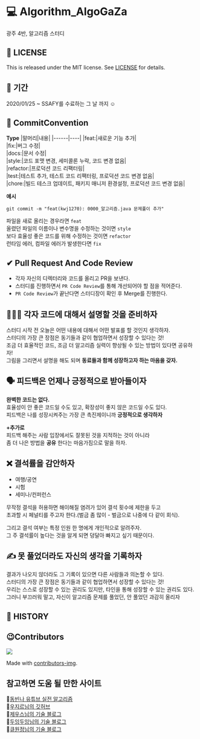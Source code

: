 # 💻 Algorithm_AlgoGaZa
광주 4반, 알고리즘 스터디

## 📝 LICENSE
This is released under the MIT license. See [LICENSE]() for details.
  
## 📆 기간     
2020/01/25 ~ SSAFY를 수료하는 그 날 까지 ☺

## 🤝 CommitConvention   
**Type**
|말머리|내용|
|------|----|
|feat:|새로운 기능 추가|     
|fix:|버그 수정|   
|docs:|문서 수정|    
|style:|코드 포맷 변경, 세미콜론 누락, 코드 변경 없음|    
|refactor:|프로덕션 코드 리팩터링|   
|test:|테스트 추가, 테스트 코드 리팩터링, 프로덕션 코드 변경 없음|   
|chore:|빌드 테스크 업데이트, 패키지 매니저 환경설정, 프로덕션 코드 변경 없음|   

**예시**
```git
git commit -m "feat(kwj1270): 0000_알고리즘.java 문제풀이 추가"   
``` 
     
파일을 새로 올리는 경우라면 `feat`    
올렸던 파일의 이름이나 변수명을 수정하는 것이면 `style`    
보다 효율성 좋은 코드를 위해 수정하는 것이면 `refactor`     
런타임 에러, 컴파일 에러가 발생한다면 `fix`      
  
## ✔ Pull Request And Code Review   
* 각자 자신의 디렉터리와 코드를 올리고 PR을 보낸다.    
* 스터디를 진행하면서 `PR Code Review`를 통해 개선되어야 할 점을 적어준다.
* `PR Code Review`가 끝난다면 스터디장이 확인 후 Merge를 진행한다.   


## 💁🏻‍♀️  각자 코드에 대해서 설명할 것을 준비하자       
스터디 시작 전 오늘은 어떤 내용에 대해서 어떤 발표를 할 것인지 생각하자.              
스터디의 가장 큰 장점은 동기들과 같이 협업하면서 성장할 수 있다는 것!                    
조금 더 효율적인 코드, 조금 더 알고리즘 실력이 향상될 수 있는 방법이 있다면 공유하자!     
그림을 그리면서 설명을 해도 되며 **동료들과 함께 성장하고자 하는 마음을 갖자.**                
             
## 🗣 피드백은 언제나 긍정적으로 받아들이자     
**완벽한 코드는 없다.**          
효율성이 안 좋은 코드일 수도 있고, 확장성이 좋지 않은 코드일 수도 있다.        
피드백은 나를 성장시켜주는 가장 큰 촉진제이니까 **긍정적으로 생각하자**            
      
**+추가로**      
피드백 해주는 사람 입장에서도 잘못된 것을 지적하는 것이 아니라      
좀 더 나은 방법을 **공유** 한다는 마음가짐으로 말을 하자.    
   
## ❌ 결석률을 감안하자      
     
* 여행/공연         
* 시험         
* 세미나/컨퍼런스           
  
무작정 결석을 허용하면 해이해질 염려가 있어 결석 횟수에 제한을 두고      
초과할 시 페널티를 주고자 한다.(벌금 좀 많이 - 벌금으로 나중에 다 같이 회식).       
      
그리고 결석 여부는 특정 인원 한 명에게 개인적으로 알려주자.            
그 주 결석률이 높다는 것을 알게 되면 덩달아 빠지고 싶기 때문이다.      
       
## ✍️ 못 풀었더라도 자신의 생각을 기록하자     
       
결과가 나오지 않더라도 그 기록이 있으면 다른 사람들과 의논할 수 있다.            
스터디의 가장 큰 장점은 동기들과 같이 협업하면서 성장할 수 있다는 것!                         
우리는 스스로 성장할 수 있는 권리도 있지만, 타인을 통해 성장할 수 있는 권리도 있다.      
그러니 부끄러워 말고, 자신이 알고리즘 문제를 풀었던, 안 풀었던 과감히 올리자      
     
## 📖 HISTORY

## 😉Contributors

<a href="https://github.com/SSAFY-5th-GwanJu-4C/Algorithm_AlgoGaZa/graphs/contributors">
  <img src="https://contrib.rocks/image?repo=SSAFY-5th-GwanJu-4C/Algorithm_AlgoGaZa" />
</a>
  
Made with [contributors-img](https://contrib.rocks).    
   
## 참고하면 도움 될 만한 사이트      
💎[동빈나 유튜브 실전 알고리즘](https://www.youtube.com/watch?v=qQ5iLNjpxSk&list=PLRx0vPvlEmdDHxCvAQS1_6XV4deOwfVrz)      
💎[우지르님의 깃허브](https://github.com/kwj1270)     
💎[제우스님의 기술 블로그](https://velog.io/@jeus95)     
💎[두잉두잉님의 기술 블로그](https://hyewon-study-log.tistory.com/99?category=976039)     
💎[큐원정님의 기술 블로그](https://velog.io/@q1_jeong)     

